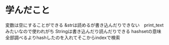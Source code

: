 # 学んだこと

変数は空にすることができる
&strは読めるが書き込んだりできない　print_textみたいなので使われがち
Stringは書き込んだり読んだりできる
hashsetの意味　全部調べるよりhashしたのを入れてそこからindexで検索